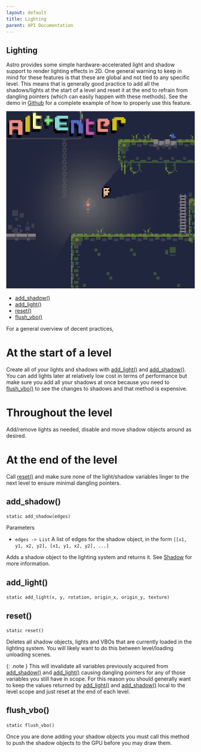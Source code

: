 ```yaml
---
layout: default
title: Lighting
parent: API Documentation
---
```


## Lighting
Astro provides some simple hardware-accelerated light and shadow support to 
render lighting effects in 2D. One general warning to keep in mind for these features
is that these are global and not tied to any specific level. This means that is
generally good practice to add all the shadows/lights at the start of a level
and reset it at the end to refrain from dangling pointers (which can easily happen
with these methods). See the demo in [Github](https://github.com/PaoloMazzon/Astro/tree/master/examples/simple-game)
for a complete example of how to properly use this feature. 

![coll](../shadowdemo.png)

+ [add_shadow()](#add_shadow)
+ [add_light()](#add_light)
+ [reset()](#reset)
+ [flush_vbo()](#flush_vbo)

For a general overview of decent practices,

# At the start of a level
Create all of your lights and shadows with [add_light()](#add_light) and [add_shadow()](#add_shadow). You can
add lights later at relatively low cost in terms of performance but make sure you add all your shadows at once
because you need to [flush_vbo()](#flush_vbo) to see the changes to shadows and that method is expensive.

# Throughout the level
Add/remove lights as needed, disable and move shadow objects around as desired.

# At the end of the level
Call [reset()](#reset) and make sure none of the light/shadow variables linger to the next level to ensure
minimal dangling pointers.

## add_shadow()
`static add_shadow(edges)`

Parameters
 + `edges -> List` A list of edges for the shadow object, in the form `[[x1, y1, x2, y2], [x1, y1, x2, y2], ...]`

Adds a shadow object to the lighting system and returns it. See [Shadow](#Shadow) for more information.

## add_light()
`static add_light(x, y, rotation, origin_x, origin_y, texture)`


## reset()
`static reset()`

Deletes all shadow objects, lights and VBOs that are currently loaded in the lighting system.
You will likely want to do this between level/loading unloading scenes. 

{: .note }
This will invalidate all variables previously acquired from [add_shadow()](#add_shadow) and
[add_light()](#add_light) causing dangling pointers for any of those variables you still have
in scope. For this reason you should generally want to keep the values returned by [add_light()](#add_light)
and [add_shadow()](#add_shadow) local to the level scope and just reset at the end of each level.

## flush_vbo()
`static flush_vbo()`

Once you are done adding your shadow objects you must call this method to push the shadow
objects to the GPU before you may draw them.